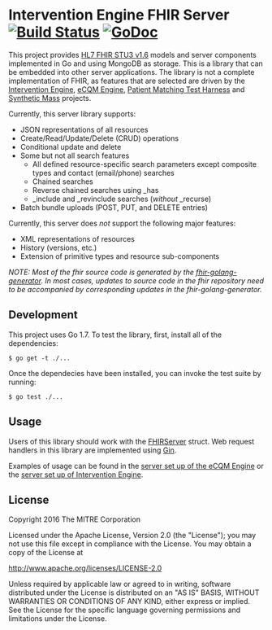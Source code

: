 Intervention Engine FHIR Server [![Build Status](https://travis-ci.org/intervention-engine/fhir.svg?branch=stu3_aug2016)](https://travis-ci.org/intervention-engine/fhir) [![GoDoc](https://godoc.org/github.com/intervention-engine/fhir?status.svg)](https://godoc.org/github.com/intervention-engine/fhir)
===================================================================================================================================================================

This project provides [HL7 FHIR STU3 v1.6](http://hl7.org/fhir/2016Sep/index.html) models and server components implemented in Go and using MongoDB as storage. This is a
library that can be embedded into other server applications. The library is not a complete implementation of FHIR, as features that are selected are driven by the
[Intervention Engine](https://github.com/intervention-engine/ie), [eCQM Engine](https://github.com/mitre/ecqm), [Patient Matching Test Harness](https://github.com/mitre/ptmatch)
and [Synthetic Mass](https://github.com/synthetichealth/syntheticmass) projects.

Currently, this server library supports:

-	JSON representations of all resources
-	Create/Read/Update/Delete (CRUD) operations
-	Conditional update and delete
-	Some but not all search features
	-	All defined resource-specific search parameters except composite types and contact (email/phone) searches
	-	Chained searches
	-	Reverse chained searches using \_has
	-	\_include and \_revinclude searches (*without* \_recurse)
-	Batch bundle uploads (POST, PUT, and DELETE entries)

Currently, this server does *not* support the following major features:

-	XML representations of resources
-	History (versions, etc.)
-	Extension of primitive types and resource sub-components

*NOTE: Most of the fhir source code is generated by the [fhir-golang-generator](https://github.com/intervention-engine/fhir-golang-generator). In most cases, updates to source code in the fhir repository need to be accompanied by corresponding updates in the fhir-golang-generator.*

Development
-----------

This project uses Go 1.7. To test the library, first, install all of the dependencies:

```
$ go get -t ./...
```

Once the dependecies have been installed, you can invoke the test suite by running:

```
$ go test ./...
```

Usage
-----

Users of this library should work with the [FHIRServer](https://godoc.org/github.com/intervention-engine/fhir/server#FHIRServer) struct. Web request
handlers in this library are implemented using [Gin](https://gin-gonic.github.io/gin/).

Examples of usage can be found in the [server set up of the eCQM Engine](https://github.com/mitre/ecqm/blob/master/server.go) or the
[server set up of Intervention Engine](https://github.com/intervention-engine/ie/blob/master/server.go).

License
-------

Copyright 2016 The MITRE Corporation

Licensed under the Apache License, Version 2.0 (the "License"); you may not use this file except in compliance with the License. You may obtain a copy of the License at

http://www.apache.org/licenses/LICENSE-2.0

Unless required by applicable law or agreed to in writing, software distributed under the License is distributed on an "AS IS" BASIS, WITHOUT WARRANTIES OR CONDITIONS OF ANY KIND, either express or implied. See the License for the specific language governing permissions and limitations under the License.

